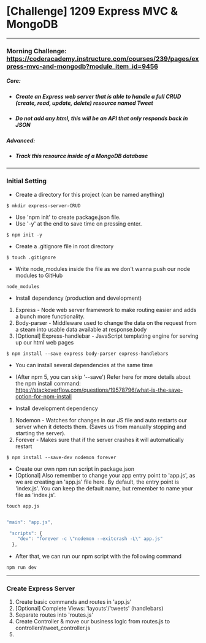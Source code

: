 # [Challenge] 1209 Express MVC & MongoDB
---
### Morning Challenge: https://coderacademy.instructure.com/courses/239/pages/express-mvc-and-mongodb?module_item_id=9456

##### Core:
* ##### Create an Express web server that is able to handle a full CRUD (create, read, update, delete) resource named Tweet
* ##### Do not add any html, this will be an API that only responds back in JSON

##### Advanced:
* ##### Track this resource inside of a MongoDB database
---
### Initial Setting

- Create a directory for this project (can be named anything)
```
$ mkdir express-server-CRUD
```

- Use 'npm init' to create package.json file. 
- Use '-y' at the end to save time on pressing enter.

```
$ npm init -y
```

- Create a .gitignore file in root directory
```
$ touch .gitignore
```
- Write node_modules inside the file as we don't wanna push our node modules to GitHub 
```
node_modules
```

- Install dependency (production and development)
1. Express - Node web server framework to make routing easier and adds a bunch more functionality.
2. Body-parser - Middleware used to change the data on the request from a steam into usable data available at response.body
3. [Optional] Express-handlebar - JavaScript templating engine for serving up our html web pages

```
$ npm install --save express body-parser express-handlebars
```
- You can install several dependencies at the same time
- (After npm 5, you can skip '--save') Refer here for more details about the npm install command: https://stackoverflow.com/questions/19578796/what-is-the-save-option-for-npm-install

- Install development dependency
1. Nodemon - Watches for changes in our JS file and auto restarts our server when it detects them. (Saves us from manually stopping and starting the server).
2. Forever - Makes sure that if the server crashes it will automatically restart

```
$ npm install --save-dev nodemon forever
```

- Create our own npm run script in package.json
- [Optional] Also remember to change your app entry point to 'app.js', as we are creating an 'app.js' file here. By default, the entry point is 'index.js'. You can keep the default name, but remember to name your file as 'index.js'.

```
touch app.js
```

```javascript

"main": "app.js",

 "scripts": {
    "dev": "forever -c \"nodemon --exitcrash -L\" app.js"
  },
```

- After that, we can run our npm script with the following command
```
npm run dev
```
---

### Create Express Server

1. Create basic commands and routes in 'app.js'
2. [Optional] Complete Views: 'layouts'/'tweets' (handlebars)
3. Separate routes into 'routes.js'
4. Create Controller & move our business logic from routes.js to controllers\tweet_controller.js
5. 
